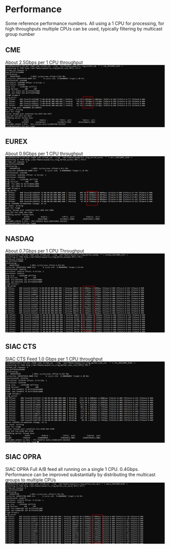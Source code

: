 # Performance

Some reference performance numbers. All using a 1 CPU for processing, for high throughputs multiple CPUs can be used, typically filtering by multicast group number

## CME
About 2.5Gbps per 1 CPU throughput 
![CME Market Data Gap Performance](/images/mdgap_performance_cme.png)

## EUREX
About 0.9Gbps per 1 CPU throughput
![Eurex Market Data Gap Performance](/images/mdgap_performance_eurex.png)

## NASDAQ
About 0.7Gbps per 1 CPU Throughput
![NASDAQ Market Data Gap Performance](/images/mdgap_performance_nasdaq.png)

## SIAC CTS
SIAC CTS Feed 1.0 Gbps per 1 CPU throughput
![SIAC CTS Market Data Gap Performance](/images/mdgap_performance_siac_cts.png)

## SIAC OPRA

SIAC OPRA Full A/B feed all running on a single 1 CPU. 0.4Gbps. Performance can be improved substantially by distributing the multicast groups to multiple CPUs
![SIAC OPRA Market Data Gap Performance](/images/mdgap_performance_siac_opra.png)
